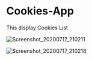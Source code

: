 # Cookies-App
This display Cookies List

![Screenshot_20200717_210211](https://user-images.githubusercontent.com/62168123/87875853-c48b8280-c9f1-11ea-98a8-6bc179820dcf.png)


![Screenshot_20200717_210218](https://user-images.githubusercontent.com/62168123/87876003-95c1dc00-c9f2-11ea-8def-45b6a68f1062.png)
